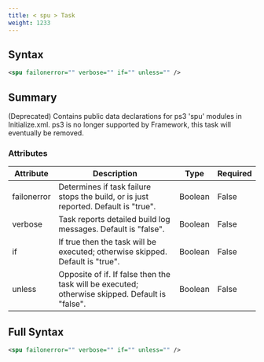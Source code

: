 ```yaml
---
title: < spu > Task
weight: 1233
---
```

## Syntax
```xml
<spu failonerror="" verbose="" if="" unless="" />
```
## Summary ##
(Deprecated) Contains public data declarations for ps3 &#39;spu&#39; modules in Initialize.xml.
ps3 is no longer supported by Framework, this task will eventually be removed.


### Attributes
| Attribute | Description | Type | Required |
| --------- | ----------- | ---- | -------- |
| failonerror | Determines if task failure stops the build, or is just reported. Default is &quot;true&quot;. | Boolean | False |
| verbose | Task reports detailed build log messages.  Default is &quot;false&quot;. | Boolean | False |
| if | If true then the task will be executed; otherwise skipped. Default is &quot;true&quot;. | Boolean | False |
| unless | Opposite of if.  If false then the task will be executed; otherwise skipped. Default is &quot;false&quot;. | Boolean | False |

## Full Syntax
```xml
<spu failonerror="" verbose="" if="" unless="" />
```
